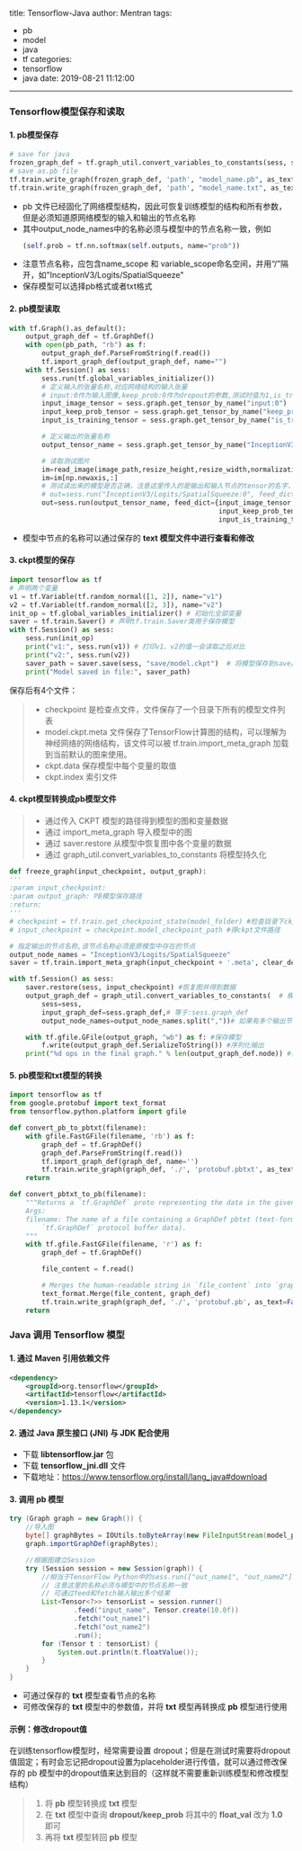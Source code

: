 title: Tensorflow-Java
author: Mentran
tags:
  - pb
  - model
  - java
  - tf
categories:
  - tensorflow
  - java
date: 2019-08-21 11:12:00
---

### Tensorflow模型保存和读取
#### 1. pb模型保存
```python
# save for java
frozen_graph_def = tf.graph_util.convert_variables_to_constants(sess, sess.graph_def, output_node_names=["prob", "accuracy"])
# save as.pb file
tf.train.write_graph(frozen_graph_def, 'path', "model_name.pb", as_text=False)
tf.train.write_graph(frozen_graph_def, 'path', "model_name.txt", as_text=True)
```
* pb 文件已经固化了网络模型结构，因此可恢复训练模型的结构和所有参数，但是必须知道原网络模型的输入和输出的节点名称
* 其中output_node_names中的名称必须与模型中的节点名称一致，例如
    ```python
    (self.prob = tf.nn.softmax(self.outputs, name="prob"))
    ```
* 注意节点名称，应包含name_scope 和 variable_scope命名空间，并用“/”隔开，如"InceptionV3/Logits/SpatialSqueeze"
* 保存模型可以选择pb格式或者txt格式

<!-- more -->

#### 2. pb模型读取
```python
with tf.Graph().as_default():
    output_graph_def = tf.GraphDef()
    with open(pb_path, "rb") as f:
        output_graph_def.ParseFromString(f.read())
        tf.import_graph_def(output_graph_def, name="")
    with tf.Session() as sess:
        sess.run(tf.global_variables_initializer())
        # 定义输入的张量名称,对应网络结构的输入张量
        # input:0作为输入图像,keep_prob:0作为dropout的参数,测试时值为1,is_training:0训练参数
        input_image_tensor = sess.graph.get_tensor_by_name("input:0")
        input_keep_prob_tensor = sess.graph.get_tensor_by_name("keep_prob:0")
        input_is_training_tensor = sess.graph.get_tensor_by_name("is_training:0")

        # 定义输出的张量名称
        output_tensor_name = sess.graph.get_tensor_by_name("InceptionV3/Logits/SpatialSqueeze:0")

        # 读取测试图片
        im=read_image(image_path,resize_height,resize_width,normalization=True)
        im=im[np.newaxis,:]
        # 测试读出来的模型是否正确，注意这里传入的是输出和输入节点的tensor的名字，不是操作节点的名字
        # out=sess.run("InceptionV3/Logits/SpatialSqueeze:0", feed_dict={'input:0': im,'keep_prob:0':1.0,'is_training:0':False})
        out=sess.run(output_tensor_name, feed_dict={input_image_tensor: im,
                                                    input_keep_prob_tensor:1.0,
                                                    input_is_training_tensor:False})
```
* 模型中节点的名称可以通过保存的 **text 模型文件中进行查看和修改**

#### 3. ckpt模型的保存
```python
import tensorflow as tf
# 声明两个变量
v1 = tf.Variable(tf.random_normal([1, 2]), name="v1")
v2 = tf.Variable(tf.random_normal([2, 3]), name="v2")
init_op = tf.global_variables_initializer() # 初始化全部变量
saver = tf.train.Saver() # 声明tf.train.Saver类用于保存模型
with tf.Session() as sess:
    sess.run(init_op)
    print("v1:", sess.run(v1)) # 打印v1、v2的值一会读取之后对比
    print("v2:", sess.run(v2))
    saver_path = saver.save(sess, "save/model.ckpt")  # 将模型保存到save/model.ckpt文件
    print("Model saved in file:", saver_path)
```
保存后有4个文件：
>* checkpoint 是检查点文件，文件保存了一个目录下所有的模型文件列表
>* model.ckpt.meta 文件保存了TensorFlow计算图的结构，可以理解为神经网络的网络结构，该文件可以被 tf.train.import_meta_graph 加载到当前默认的图来使用。
>* ckpt.data 保存模型中每个变量的取值
>* ckpt.index 索引文件

#### 4. ckpt模型转换成pb模型文件
>* 通过传入 CKPT 模型的路径得到模型的图和变量数据
>* 通过 import_meta_graph 导入模型中的图
>* 通过 saver.restore 从模型中恢复图中各个变量的数据
>* 通过 graph_util.convert_variables_to_constants 将模型持久化
```python
def freeze_graph(input_checkpoint, output_graph):
'''
:param input_checkpoint:
:param output_graph: PB模型保存路径
:return:
'''
# checkpoint = tf.train.get_checkpoint_state(model_folder) #检查目录下ckpt文件状态是否可用
# input_checkpoint = checkpoint.model_checkpoint_path #得ckpt文件路径

# 指定输出的节点名称,该节点名称必须是原模型中存在的节点
output_node_names = "InceptionV3/Logits/SpatialSqueeze"
saver = tf.train.import_meta_graph(input_checkpoint + '.meta', clear_devices=True)

with tf.Session() as sess:
    saver.restore(sess, input_checkpoint) #恢复图并得到数据
    output_graph_def = graph_util.convert_variables_to_constants(  # 模型持久化，将变量值固定
        sess=sess,
        input_graph_def=sess.graph_def,# 等于:sess.graph_def
        output_node_names=output_node_names.split(","))# 如果有多个输出节点，以逗号隔开

    with tf.gfile.GFile(output_graph, "wb") as f: #保存模型
        f.write(output_graph_def.SerializeToString()) #序列化输出
    print("%d ops in the final graph." % len(output_graph_def.node)) #得到当前图有几个操作节点
```

#### 5. pb模型和txt模型的转换
```python
import tensorflow as tf
from google.protobuf import text_format
from tensorflow.python.platform import gfile

def convert_pb_to_pbtxt(filename):
    with gfile.FastGFile(filename, 'rb') as f:
        graph_def = tf.GraphDef()
        graph_def.ParseFromString(f.read())
        tf.import_graph_def(graph_def, name='')
        tf.train.write_graph(graph_def, './', 'protobuf.pbtxt', as_text=True)
    return

def convert_pbtxt_to_pb(filename):
    """Returns a `tf.GraphDef` proto representing the data in the given pbtxt file.
    Args:
    filename: The name of a file containing a GraphDef pbtxt (text-formatted
        `tf.GraphDef` protocol buffer data).
    """
    with tf.gfile.FastGFile(filename, 'r') as f:
        graph_def = tf.GraphDef()

        file_content = f.read()

        # Merges the human-readable string in `file_content` into `graph_def`.
        text_format.Merge(file_content, graph_def)
        tf.train.write_graph(graph_def, './', 'protobuf.pb', as_text=False)
    return
```

### Java 调用 Tensorflow 模型
#### 1. 通过 **Maven** 引用依赖文件
```xml
<dependency>
    <groupId>org.tensorflow</groupId>
    <artifactId>tensorflow</artifactId>
    <version>1.13.1</version>
</dependency>
```

#### 2. 通过 Java 原生接口 (JNI) 与 JDK 配合使用
* 下载 **libtensorflow.jar** 包
* 下载 **tensorflow_jni.dll** 文件
* 下载地址：https://www.tensorflow.org/install/lang_java#download

#### 3. 调用 **pb** 模型
```java
try (Graph graph = new Graph()) {
    //导入图
    byte[] graphBytes = IOUtils.toByteArray(new FileInputStream(model_path));
    graph.importGraphDef(graphBytes);

    //根据图建立Session
    try (Session session = new Session(graph)) {
        //相当于TensorFlow Python中的sess.run(["out_name1", "out_name2"], feed_dict = {"input_name": 10.0})
        // 注意这里的名称必须与模型中的节点名称一致
        // 可通过feed和fetch输入输出多个结果
        List<Tensor<?>> tensorList = session.runner()
                .feed("input_name", Tensor.create(10.0f))
                .fetch("out_name1")
                .fetch("out_name2")
                .run();
        for (Tensor t : tensorList) {
            System.out.println(t.floatValue());
        }
    }
}
```
* 可通过保存的 **txt** 模型查看节点的名称
* 可修改保存的 **txt** 模型中的参数值，并将 **txt** 模型再转换成 **pb** 模型进行使用

#### 示例：修改dropout值
在训练tensorflow模型时，经常需要设置 dropout；但是在测试时需要将dropout值固定；有时会忘记把dropout设置为placeholder进行传值，就可以通过修改保存的 pb 模型中的dropout值来达到目的（这样就不需要重新训练模型和修改模型结构）

>1. 将 **pb** 模型转换成 **txt** 模型
>2. 在 **txt** 模型中查询 **dropout/keep_prob** 将其中的 **float_val** 改为 **1.0** 即可
>3. 再将 **txt** 模型转回 **pb** 模型